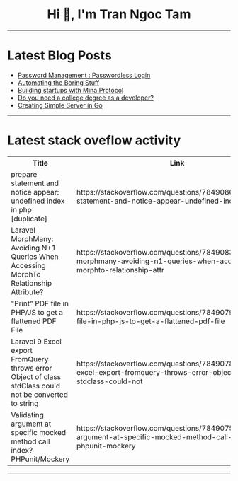 <h1 align="center">Hi 👋, I'm Tran Ngoc Tam</h1>

---

# Latest Blog Posts 
<!-- BLOG-POST-LIST:START -->
- [Password Management : Passwordless Login](https://dev.to/gearoidotreasaigh/password-management-passwordless-login-1j5)
- [Automating the Boring Stuff](https://dev.to/hxii/automating-the-boring-stuff-38dj)
- [Building startups with Mina Protocol](https://dev.to/danizeres/building-startups-with-mina-protocol-d)
- [Do you need a college degree as a developer?](https://dev.to/sotergreco/do-you-need-a-college-degree-as-a-developer-21be)
- [Creating Simple Server in Go](https://dev.to/anuragaffection/creating-simple-server-in-go-53b5)
<!-- BLOG-POST-LIST:END -->

---

# Latest stack oveflow activity
<table>
  <tr><th>Title</th><th>Link</th></tr>
  <!-- STACKOVERFLOW:START --><tr><td>prepare statement and notice appear: undefined index in php [duplicate]</td><td>https://stackoverflow.com/questions/78490865/prepare-statement-and-notice-appear-undefined-index-in-php</td></tr><tr><td>Laravel MorphMany: Avoiding N+1 Queries When Accessing MorphTo Relationship Attribute?</td><td>https://stackoverflow.com/questions/78490834/laravel-morphmany-avoiding-n1-queries-when-accessing-morphto-relationship-attr</td></tr><tr><td>&quot;Print&quot; PDF file in PHP/JS to get a flattened PDF File</td><td>https://stackoverflow.com/questions/78490797/print-pdf-file-in-php-js-to-get-a-flattened-pdf-file</td></tr><tr><td>Laravel 9 Excel export FromQuery throws error Object of class stdClass could not be converted to string</td><td>https://stackoverflow.com/questions/78490789/laravel-9-excel-export-fromquery-throws-error-object-of-class-stdclass-could-not</td></tr><tr><td>Validating argument at specific mocked method call index? PHPunit/Mockery</td><td>https://stackoverflow.com/questions/78490750/validating-argument-at-specific-mocked-method-call-index-phpunit-mockery</td></tr><!-- STACKOVERFLOW:END -->
</table>

---


